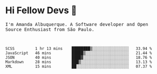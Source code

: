 # Hi Fellow Devs :wave:
   
<p>
  <samp>
    I'm Amanda Albuquerque. A Software developer and Open Source Enthusiast from São Paulo.
  </samp>

  
<!--   [![Twitter Follow](https://img.shields.io/twitter/follow/alalbux?style=social)](https://www.twitter.com/alalbux)
  [![Linkedin Badge](https://img.shields.io/badge/-alalbux-blue?style=flat-square&logo=Linkedin&logoColor=white&link=https://www.linkedin.com/in/alalbux/)](https://www.linkedin.com/in/alalbux/)
  [![Medium Badge](https://img.shields.io/badge/-alalbux-black?style=flat-square&logo=Medium&logoColor=white&link=https://medium.com/@alalbux)](https://medium.com/@alalbux) -->
</p>

  <br/>
  

<!--START_SECTION:waka-->
```text
SCSS         1 hr 13 mins    ████████▒░░░░░░░░░░░░░░░░   33.94 % 
JavaScript   46 mins         █████▒░░░░░░░░░░░░░░░░░░░   21.44 % 
JSON         40 mins         ████▓░░░░░░░░░░░░░░░░░░░░   18.76 % 
Markdown     28 mins         ███▒░░░░░░░░░░░░░░░░░░░░░   13.13 % 
XML          15 mins         ██░░░░░░░░░░░░░░░░░░░░░░░   07.37 % 
```
<!--END_SECTION:waka-->

